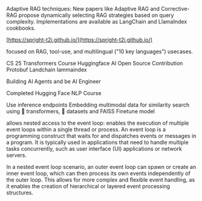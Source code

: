 Adaptive RAG techniques: New papers like Adaptive RAG and Corrective-RAG propose dynamically selecting RAG strategies based on query complexity. Implementations are available as LangChain and LlamaIndex cookbooks.

[https://spright-t2i.github.io/](https://spright-t2i.github.io/)

focused on RAG, tool-use, and multilingual ("10 key languages") usecases.

CS 25 Transformers Course 
Huggingface AI Open Source Contribution
Protobuf
Landchain
lammaindex

Building AI Agents and be AI Engineer

Completed
Hugging Face NLP Course

Use inference endpoints
Embedding multimodal data for similarity search using 🤗 transformers, 🤗 datasets and FAISS
Finetune model

allows nested access to the event loop: enables the execution of multiple event loops within a single thread or process. An event loop is a programming construct that waits for and dispatches events or messages in a program. It is typically used in applications that need to handle multiple tasks concurrently, such as user interface (UI) applications or network servers.

In a nested event loop scenario, an outer event loop can spawn or create an inner event loop, which can then process its own events independently of the outer loop. This allows for more complex and flexible event handling, as it enables the creation of hierarchical or layered event processing structures.
